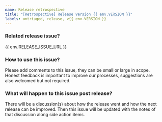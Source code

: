 ```yaml
---
name: Release retrospective
title: "[Retrospective] Release Version {{ env.VERSION }}"
labels: untriaged, release, v{{ env.VERSION }}
---
```


### **Related release issue?**
{{ env.RELEASE_ISSUE_URL }}

### **How to use this issue?**
Please add comments to this issue, they can be small or large in scope. Honest feedback is important to improve our processes, suggestions are also welcomed but not required.

### **What will happen to this issue post release?**
There will be a discussion(s) about how the release went and how the next release can be improved. Then this issue will be updated with the notes of that discussion along side action items.